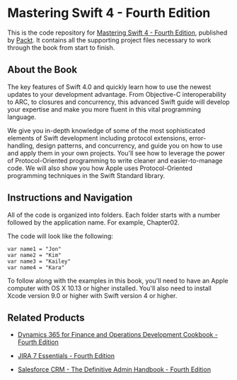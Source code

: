 # Mastering Swift 4 - Fourth Edition
This is the code repository for [Mastering Swift 4 - Fourth Edition](https://www.packtpub.com/application-development/mastering-swift-4-fourth-edition?utm_source=github&utm_medium=repository&utm_campaign=9781788477802), published by [Packt](https://www.packtpub.com/?utm_source=github). It contains all the supporting project files necessary to work through the book from start to finish.
## About the Book
The key features of Swift 4.0 and quickly learn how to use the newest updates to your development advantage. From Objective-C interoperability to ARC, to closures and concurrency, this advanced Swift guide will develop your expertise and make you more fluent in this vital programming language.

We give you in-depth knowledge of some of the most sophisticated elements of Swift development including protocol extensions, error-handling, design patterns, and concurrency, and guide you on how to use and apply them in your own projects. You'll see how to leverage the power of Protocol-Oriented programming to write cleaner and easier-to-manage code. We will also show you how Apple uses Protocol-Oriented programming techniques in the Swift Standard library.
## Instructions and Navigation
All of the code is organized into folders. Each folder starts with a number followed by the application name. For example, Chapter02.



The code will look like the following:
```
var name1 = "Jon" 
var name2 = "Kim" 
var name3 = "Kailey" 
var name4 = "Kara"
```

To follow along with the examples in this book, you'll need to have an Apple computer with OS X 10.13 or higher installed. You'll also need to install Xcode version 9.0 or higher with Swift version 4 or higher.

## Related Products
* [Dynamics 365 for Finance and Operations Development Cookbook - Fourth Edition](https://www.packtpub.com/application-development/dynamics-365-operations-development-cookbook-fourth-edition?utm_source=github&utm_medium=repository&utm_campaign=9781786468864)

* [JIRA 7 Essentials - Fourth Edition](https://www.packtpub.com/application-development/jira-7-essentials-fourth-edition?utm_source=github&utm_medium=repository&utm_campaign=9781786462510)

* [Salesforce CRM - The Definitive Admin Handbook - Fourth Edition](https://www.packtpub.com/big-data-and-business-intelligence/salesforce-crm-definitive-admin-handbook-fourth-edition?utm_source=github&utm_medium=repository&utm_campaign=9781786468963)

